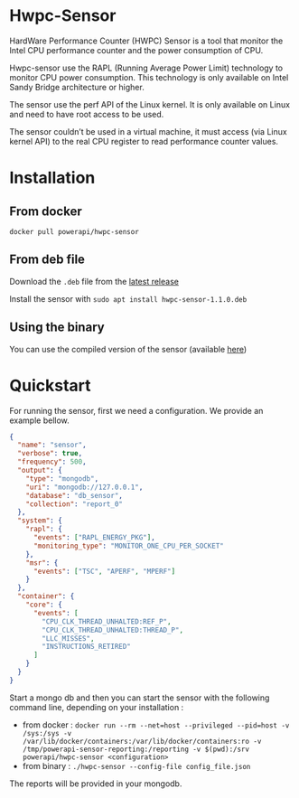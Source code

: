 # Hwpc-Sensor

HardWare Performance Counter (HWPC) Sensor is a tool that monitor the Intel CPU
performance counter and the power consumption of CPU.

Hwpc-sensor use the RAPL (Running Average Power Limit) technology to monitor CPU
power consumption. This technology is only available on Intel Sandy Bridge
architecture or higher.

The sensor use the perf API of the Linux kernel. It is only available on Linux
and need to have root access to be used.

The sensor couldn’t be used in a virtual machine, it must access (via Linux
kernel API) to the real CPU register to read performance counter values.

# Installation

## From docker

`docker pull powerapi/hwpc-sensor`

## From deb file

Download the `.deb` file from the [latest
release](https://github.com/powerapi-ng/hwpc-sensor/releases)

Install the sensor with `sudo apt install hwpc-sensor-1.1.0.deb`

## Using the binary

You can use the compiled version of the sensor (available
[here](https://github.com/powerapi-ng/hwpc-sensor/releases))

# Quickstart

For running the sensor, first we need a configuration. We provide an example bellow.

```json
{
  "name": "sensor",
  "verbose": true,
  "frequency": 500,
  "output": {
    "type": "mongodb",
    "uri": "mongodb://127.0.0.1",
    "database": "db_sensor",
    "collection": "report_0"
  },
  "system": {
    "rapl": {
      "events": ["RAPL_ENERGY_PKG"],
      "monitoring_type": "MONITOR_ONE_CPU_PER_SOCKET"
    },
    "msr": {
      "events": ["TSC", "APERF", "MPERF"]
    }
  },
  "container": {
    "core": {
      "events": [
        "CPU_CLK_THREAD_UNHALTED:REF_P",
        "CPU_CLK_THREAD_UNHALTED:THREAD_P",
        "LLC_MISSES",
        "INSTRUCTIONS_RETIRED"
      ]
    }
  }
}
```

Start a mongo db and then you can start the sensor with the following command line, depending on your
installation :

- from docker : `docker run --rm --net=host --privileged --pid=host -v /sys:/sys -v /var/lib/docker/containers:/var/lib/docker/containers:ro -v /tmp/powerapi-sensor-reporting:/reporting -v $(pwd):/srv powerapi/hwpc-sensor <configuration> `
- from binary : `./hwpc-sensor --config-file config_file.json`

The reports will be provided in your mongodb.
